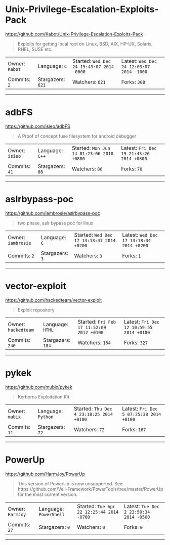 # Unix-Privilege-Escalation-Exploits-Pack

https://github.com/Kabot/Unix-Privilege-Escalation-Exploits-Pack
<blockquote>
Exploits for getting local root on Linux, BSD, AIX, HP-UX, Solaris, RHEL, SUSE etc.
</blockquote>

<table>
<tr><td>Owner: <code>Kabot</code></td>
    <td>Language: <code>C</code></td>
    <td>Started: <code>Wed Dec 24 15:43:07 2014 -0600</code></td>
    <td>Latest: <code>Wed Dec 24 12:03:07 2014 -1000</code></td></tr>
<tr><td>Commits: <code>2</code></td>
    <td>Stargazers: <code>621</code></td>
    <td>Watchers: <code>621</code></td>
    <td>Forks: <code>308</code></td></tr>
</table>

---

# adbFS

https://github.com/isieo/adbFS
<blockquote>
A Proof of concept fuse filesystem for android debugger
</blockquote>

<table>
<tr><td>Owner: <code>isieo</code></td>
    <td>Language: <code>C++</code></td>
    <td>Started: <code>Mon Jun 14 01:23:06 2010 +0800</code></td>
    <td>Latest: <code>Fri Dec 19 21:43:26 2014 +0800</code></td></tr>
<tr><td>Commits: <code>41</code></td>
    <td>Stargazers: <code>88</code></td>
    <td>Watchers: <code>88</code></td>
    <td>Forks: <code>70</code></td></tr>
</table>

---

# aslrbypass-poc

https://github.com/iambrosie/aslrbypass-poc
<blockquote>
two phase, aslr bypass poc for linux
</blockquote>

<table>
<tr><td>Owner: <code>iambrosie</code></td>
    <td>Language: <code>C</code></td>
    <td>Started: <code>Wed Dec 17 13:13:47 2014 +0200</code></td>
    <td>Latest: <code>Wed Dec 17 13:18:34 2014 +0200</code></td></tr>
<tr><td>Commits: <code>2</code></td>
    <td>Stargazers: <code>3</code></td>
    <td>Watchers: <code>3</code></td>
    <td>Forks: <code>1</code></td></tr>
</table>

---

# vector-exploit

https://github.com/hackedteam/vector-exploit
<blockquote>
Exploit repository
</blockquote>

<table>
<tr><td>Owner: <code>hackedteam</code></td>
    <td>Language: <code>HTML</code></td>
    <td>Started: <code>Fri Feb 17 11:52:09 2012 +0100</code></td>
    <td>Latest: <code>Fri Dec 12 10:59:55 2014 +0100</code></td></tr>
<tr><td>Commits: <code>240</code></td>
    <td>Stargazers: <code>184</code></td>
    <td>Watchers: <code>184</code></td>
    <td>Forks: <code>327</code></td></tr>
</table>

---

# pykek

https://github.com/mubix/pykek
<blockquote>
Kerberos Exploitation Kit
</blockquote>

<table>
<tr><td>Owner: <code>mubix</code></td>
    <td>Language: <code>Python</code></td>
    <td>Started: <code>Thu Dec 4 23:18:25 2014 +0100</code></td>
    <td>Latest: <code>Fri Dec 5 07:25:38 2014 +0100</code></td></tr>
<tr><td>Commits: <code>11</code></td>
    <td>Stargazers: <code>72</code></td>
    <td>Watchers: <code>72</code></td>
    <td>Forks: <code>167</code></td></tr>
</table>

---

# PowerUp

https://github.com/HarmJoy/PowerUp
<blockquote>
This version of PowerUp is now unsupported. See https://github.com/Veil-Framework/PowerTools/tree/master/PowerUp for the most current version.
</blockquote>

<table>
<tr><td>Owner: <code>HarmJoy</code></td>
    <td>Language: <code>PowerShell</code></td>
    <td>Started: <code>Tue Apr 22 12:25:44 2014 -0700</code></td>
    <td>Latest: <code>Tue Dec 2 23:50:34 2014 -0500</code></td></tr>
<tr><td>Commits: <code>27</code></td>
    <td>Stargazers: <code>0</code></td>
    <td>Watchers: <code>0</code></td>
    <td>Forks: <code>0</code></td></tr>
</table>

---

